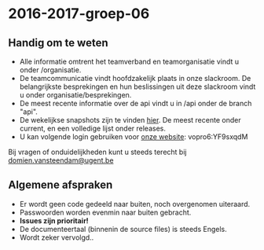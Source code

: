 # 2016-2017-groep-06
## Handig om te weten
* Alle informatie omtrent het teamverband en teamorganisatie vindt u onder /organisatie.
* De teamcommunicatie vindt hoofdzakelijk plaats in onze slackroom. De belangrijkste besprekingen en hun beslissingen uit deze slackroom vindt u onder organisatie/besprekingen.
* De meest recente informatie over de api vindt u in /api onder de branch "api".
* De wekelijkse snapshots zijn te vinden [hier](vopro6.ugent.be/snapshot). De meest recente onder current, en een volledige lijst onder releases.
* U kan volgende login gebruiken voor [onze website](vopro6.ugent.be): vopro6:YF9sxqdM

Bij vragen of onduidelijkheden kunt u steeds terecht bij domien.vansteendam@ugent.be

## Algemene afspraken
* Er wordt geen code gedeeld naar buiten, noch overgenomen uiteraard.
* Passwoorden worden evenmin naar buiten gebracht.
* **Issues zijn prioritair!**
* De documenteertaal (binnenin de source files) is steeds Engels.
* Wordt zeker vervolgd..
